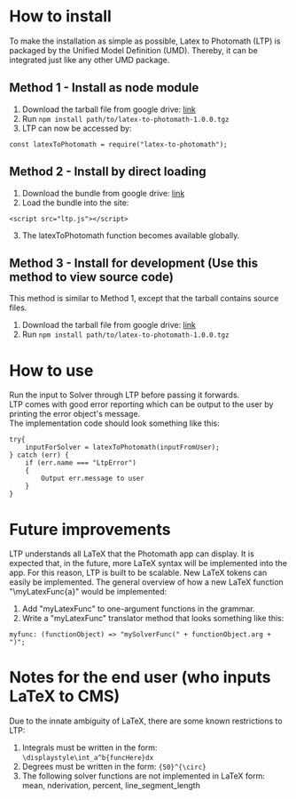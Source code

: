 How to install
=============================
To make the installation as simple as possible, Latex to Photomath (LTP) is packaged
by the Unified Model Definition (UMD). Thereby, it can be integrated just like any other
UMD package.

Method 1 - Install as node module 
----------------------------

1. Download the tarball file from google drive: [link](https://drive.google.com/open?id=1XKI7hYtvbXx1vaKcy-jDK2wlZ2ZtCYmp)
2. Run `npm install path/to/latex-to-photomath-1.0.0.tgz`
3. LTP can now be accessed by:
~~~
const latexToPhotomath = require("latex-to-photomath");
~~~

Method 2 - Install by direct loading
----------------------------

1. Download the bundle from google drive: [link](https://drive.google.com/open?id=1em7HbldwEwO-0hlw7KKQNyC5vPSN6kgf)
2. Load the bundle into the site:
~~~
<script src="ltp.js"></script>
~~~
3. The latexToPhotomath function becomes available globally.

Method 3 - Install for development (Use this method to view source code)
-----------------------------

This method is similar to Method 1, except that the tarball contains source files.

1. Download the tarball file from google drive: [link](https://drive.google.com/open?id=1f1r4PraXFQpgJmqIJNB5y6wQ5saEb9LK)
2. Run `npm install path/to/latex-to-photomath-1.0.0.tgz`

How to use
==============================
Run the input to Solver through LTP before passing it forwards.  
LTP comes with good error reporting which can be output to the user by printing the error object's message.  
The implementation code should look something like this:
~~~
try{
    inputForSolver = latexToPhotomath(inputFromUser);
} catch (err) {
    if (err.name === "LtpError")
    {
        Output err.message to user
    }
}
~~~
Future improvements
============================
LTP understands all LaTeX that the Photomath app can display.
It is expected that, in the future, more LaTeX syntax will be implemented into the app.
For this reason, LTP is built to be scalable. New LaTeX tokens can easily be implemented.
The general overview of how a new LaTeX function "\myLatexFunc{a}" would be implemented:

1. Add "myLatexFunc" to one-argument functions in the grammar.
2. Write a "myLatexFunc" translator method that looks something like this:
~~~
myfunc: (functionObject) => "mySolverFunc(" + functionObject.arg + ")";
~~~

Notes for the end user (who inputs LaTeX to CMS)
===========================
Due to the innate ambiguity of LaTeX, there are some known restrictions to LTP:

1. Integrals must be written in the form: `\displaystyle\int_a^b{funcHere}dx`
2. Degrees must be written in the form: `{50}^{\circ}`
3. The following solver functions are not implemented in LaTeX form: mean, nderivation, percent, line_segment_length
